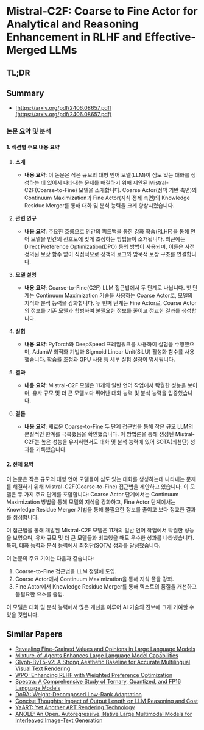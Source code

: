 # Mistral-C2F: Coarse to Fine Actor for Analytical and Reasoning Enhancement in RLHF and Effective-Merged LLMs
## TL;DR
## Summary
- [https://arxiv.org/pdf/2406.08657.pdf](https://arxiv.org/pdf/2406.08657.pdf)

### 논문 요약 및 분석

#### 1. 섹션별 주요 내용 요약

1. **소개**
   - **내용 요약**: 이 논문은 작은 규모의 대형 언어 모델(LLM)이 심도 있는 대화를 생성하는 데 있어서 나타내는 문제를 해결하기 위해 제안된 Mistral-C2F(Coarse-to-Fine) 모델을 소개합니다. Coarse Actor(정책 기반 측면)의 Continuum Maximization과 Fine Actor(지식 정제 측면)의 Knowledge Residue Merger를 통해 대화 및 분석 능력을 크게 향상시켰습니다.

2. **관련 연구**
   - **내용 요약**: 주요한 흐름으로 인간의 피드백을 통한 강화 학습(RLHF)을 통해 언어 모델을 인간의 선호도에 맞게 조정하는 방법들이 소개됩니다. 최근에는 Direct Preference Optimization(DPO) 등의 방법이 사용되며, 이들은 사전 정의된 보상 함수 없이 직접적으로 정책의 로그와 암묵적 보상 구조를 연결합니다.

3. **모델 설명**
   - **내용 요약**: Coarse-to-Fine(C2F) LLM 접근법에서 두 단계로 나뉩니다. 첫 단계는 Continuum Maximization 기술을 사용하는 Coarse Actor로, 모델의 지식과 분석 능력을 강화합니다. 두 번째 단계는 Fine Actor로, Coarse Actor의 정보를 기존 모델과 합병하여 불필요한 정보를 줄이고 정교한 결과를 생성합니다.

4. **실험**
   - **내용 요약**: PyTorch와 DeepSpeed 프레임워크를 사용하여 실험을 수행했으며, AdamW 최적화 기법과 Sigmoid Linear Unit(SiLU) 활성화 함수를 사용했습니다. 학습률 조정과 GPU 사용 등 세부 실험 설정이 명시됩니다.

5. **결과**
   - **내용 요약**: Mistral-C2F 모델은 11개의 일반 언어 작업에서 탁월한 성능을 보이며, 유사 규모 및 더 큰 모델보다 뛰어난 대화 능력 및 분석 능력을 입증했습니다.

6. **결론**
   - **내용 요약**: 새로운 Coarse-to-Fine 두 단계 접근법을 통해 작은 규모 LLM의 본질적인 한계를 극복했음을 확인했습니다. 이 방법론을 통해 생성된 Mistral-C2F는 높은 성능을 유지하면서도 대화 및 분석 능력에 있어 SOTA(최첨단) 성과를 기록했습니다.

#### 2. 전체 요약
이 논문은 작은 규모의 대형 언어 모델들이 심도 있는 대화를 생성하는데 나타내는 문제를 해결하기 위해 Mistral-C2F(Coarse-to-Fine) 접근법을 제안하고 있습니다. 이 모델은 두 가지 주요 단계를 포함합니다: Coarse Actor 단계에서는 Continuum Maximization 방법을 통해 모델의 지식을 강화하고, Fine Actor 단계에서는 Knowledge Residue Merger 기법을 통해 불필요한 정보를 줄이고 보다 정교한 결과를 생성합니다.

이 접근법을 통해 개발된 Mistral-C2F 모델은 11개의 일반 언어 작업에서 탁월한 성능을 보였으며, 유사 규모 및 더 큰 모델들과 비교했을 때도 우수한 성과를 나타냈습니다. 특히, 대화 능력과 분석 능력에서 최첨단(SOTA) 성과를 달성했습니다.

이 논문의 주요 기여는 다음과 같습니다:
1. Coarse-to-Fine 접근법을 LLM 정렬에 도입.
2. Coarse Actor에서 Continuum Maximization을 통해 지식 풀을 강화.
3. Fine Actor에서 Knowledge Residue Merger를 통해 텍스트의 품질을 개선하고 불필요한 요소를 줄임.

이 모델은 대화 및 분석 능력에서 많은 개선을 이루어 AI 기술의 진보에 크게 기여할 수 있을 것입니다.

## Similar Papers
- [Revealing Fine-Grained Values and Opinions in Large Language Models](2406.19238.md)
- [Mixture-of-Agents Enhances Large Language Model Capabilities](2406.04692.md)
- [Glyph-ByT5-v2: A Strong Aesthetic Baseline for Accurate Multilingual Visual Text Rendering](2406.10208.md)
- [WPO: Enhancing RLHF with Weighted Preference Optimization](2406.11827.md)
- [Spectra: A Comprehensive Study of Ternary, Quantized, and FP16 Language Models](2407.12327.md)
- [DoRA: Weight-Decomposed Low-Rank Adaptation](2402.09353.md)
- [Concise Thoughts: Impact of Output Length on LLM Reasoning and Cost](2407.19825.md)
- [YaART: Yet Another ART Rendering Technology](2404.05666.md)
- [ANOLE: An Open, Autoregressive, Native Large Multimodal Models for Interleaved Image-Text Generation](2407.06135.md)
